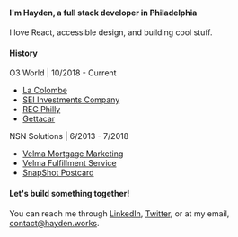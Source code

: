 #### I'm Hayden, a full stack developer in Philadelphia
I love React, accessible design, and building cool stuff.

#### History
O3 World | 10/2018 - Current
  - [La Colombe](https://www.lacolombe.com)
  - [SEI Investments Company](https://seic.com/)
  - [REC Philly](https://www.recphilly.com)
  - [Gettacar](https://www.gettacar.com)

NSN Solutions | 6/2013 - 7/2018
  - [Velma Mortgage Marketing](https://www.meetvelma.com)
  - [Velma Fulfillment Service](https://www.meetvelma.com/products/vfs)
  - [SnapShot Postcard](https://www.snapshotpostcard.com)

#### Let's build something together!
You can reach me through [LinkedIn](https://www.linkedin.com/in/hkjb/), [Twitter](https://twitter.com/hhhkkkjjjbbb), or at my email, [contact@hayden.works](mailto:contact@hayden.works).
